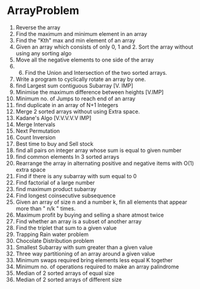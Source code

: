 # ArrayProblem

1.  Reverse the array  <br>
2.	Find the maximum and minimum element in an array <br>
3.	Find the "Kth" max and min element of an array  <br>
4.	Given an array which consists of only 0, 1 and 2. Sort the array without using any sorting algo <br>
5.	Move all the negative elements to one side of the array  <br>
6.	6. Find the Union and Intersection of the two sorted arrays. <br>
7.	Write a program to cyclically rotate an array by one. <br>
8.	find Largest sum contiguous Subarray [V. IMP] <br>
9.	Minimise the maximum difference between heights [V.IMP] <br>
10.	Minimum no. of Jumps to reach end of an array <br>
11.	find duplicate in an array of N+1 Integers <br>
12.	Merge 2 sorted arrays without using Extra space. <br>
13.	Kadane's Algo [V.V.V.V.V IMP] <br>
14.	Merge Intervals <br>
15.	Next Permutation <br>
16.	Count Inversion <br>
17.	Best time to buy and Sell stock <br>
18.	find all pairs on integer array whose sum is equal to given number <br>
19.	find common elements In 3 sorted arrays <br>
20.	Rearrange the array in alternating positive and negative items with O(1) extra space <br>
21.	Find if there is any subarray with sum equal to 0 <br>
22.	Find factorial of a large number <br>
23.	find maximum product subarray  <br>
24.	Find longest coinsecutive subsequence <br>
25.	Given an array of size n and a number k, fin all elements that appear more than " n/k " times. <br>
26.	Maximum profit by buying and selling a share atmost twice <br>
27.	Find whether an array is a subset of another array <br>
28.	Find the triplet that sum to a given value <br>
29.	Trapping Rain water problem <br>
30.	Chocolate Distribution problem <br>
31.	Smallest Subarray with sum greater than a given value <br>
32.	Three way partitioning of an array around a given value <br>
33.	Minimum swaps required bring elements less equal K together<br> 
34.	Minimum no. of operations required to make an array palindrome <br>
35.	Median of 2 sorted arrays of equal size <br>
36.	Median of 2 sorted arrays of different size <br>
